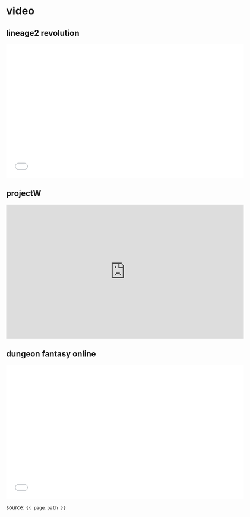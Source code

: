 
# video

## lineage2 revolution  
<iframe width="640" height="360" src="lineage.mp4??autoplay=0&loop=1&autopause=1" title="YouTube video player" frameborder="0" allow="accelerometer; clipboard-write; encrypted-media; gyroscope; picture-in-picture" allowfullscreen></iframe>

## projectW
<iframe width="640" height="360" src="http://blog.naver.com/power399/220869704294" title="YouTube video player" frameborder="0" allow="accelerometer; clipboard-write; encrypted-media; gyroscope; picture-in-picture" allowfullscreen></iframe>

## dungeon fantasy online
<iframe width="640" height="360" src="dungeonFantasy.mp4" title="YouTube video player" frameborder="0" allow="accelerometer; clipboard-write; encrypted-media; gyroscope; picture-in-picture" allowfullscreen></iframe>

source: `{{ page.path }}`
